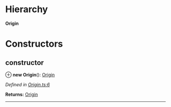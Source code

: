 

# Hierarchy

**Origin**

# Constructors

<a id="constructor"></a>

##  constructor

⊕ **new Origin**(): [Origin](_origin_.origin.md)

*Defined in [Origin.ts:6](https://github.com/polkadot-js/api/blob/8063615/packages/types/src/Origin.ts#L6)*

**Returns:** [Origin](_origin_.origin.md)

___

